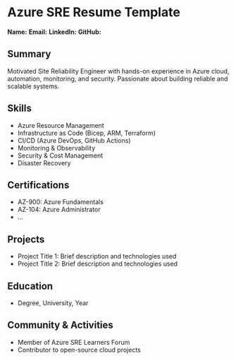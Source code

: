
# Azure SRE Resume Template

**Name:**
**Email:**
**LinkedIn:**
**GitHub:**

## Summary

Motivated Site Reliability Engineer with hands-on experience in Azure cloud, automation, monitoring, and security. Passionate about building reliable and scalable systems.

## Skills

- Azure Resource Management
- Infrastructure as Code (Bicep, ARM, Terraform)
- CI/CD (Azure DevOps, GitHub Actions)
- Monitoring & Observability
- Security & Cost Management
- Disaster Recovery

## Certifications

- AZ-900: Azure Fundamentals
- AZ-104: Azure Administrator
- ...

## Projects

- Project Title 1: Brief description and technologies used
- Project Title 2: Brief description and technologies used

## Education

- Degree, University, Year

## Community & Activities

- Member of Azure SRE Learners Forum
- Contributor to open-source cloud projects


